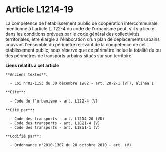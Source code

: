 # Article L1214-19

La compétence de l'établissement public de coopération intercommunale mentionné à l'article L. 122-4 du code de l'urbanisme
peut, s'il y a lieu et dans les conditions prévues par le code général des collectivités territoriales, être élargie à
l'élaboration d'un plan de déplacements urbains couvrant l'ensemble du périmètre relevant de la compétence de cet
établissement public, sous réserve que ce périmètre inclue la totalité du ou des périmètres de transports urbains situés sur
son territoire.

**Liens relatifs à cet article**

	**Anciens textes**:

	  - Loi n°82-1153 du 30 décembre 1982 - art. 28-2-1 (VT), alinéa 1

	**Cite**:

	  - Code de l'urbanisme - art. L122-4 (V)

	**Cité par**:

	  - Code des transports - art. L1214-20 (VD)
	  - Code des transports - art. L1821-4 (V)
	  - Code des transports - art. L1851-1 (V)

	**Codifié par**:

	  - Ordonnance n°2010-1307 du 28 octobre 2010 - art. (V)
